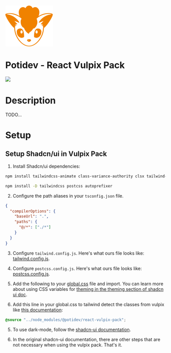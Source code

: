 ![](.github/assets/svg/logo.svg)

# Potidev - React Vulpix Pack

[![](https://img.shields.io/badge/Beta-0.4.58-purple)](https://www.npmjs.com/package/@potidev/react-vulpix-pack)

# Description

TODO...

# Setup

## Setup Shadcn/ui in Vulpix Pack

1. Install Shadcn/ui dependencies:

```bash
npm install tailwindcss-animate class-variance-authority clsx tailwind-merge lucide-react 
```

```bash
npm install -D tailwindcss postcss autoprefixer
```

2. Configure the path aliases in your `tsconfig.json` file.

```json
{
  "compilerOptions": {
    "baseUrl": ".",
    "paths": {
      "@/*": ["./*"]
    }
  }
}
```

3. Configure `tailwind.config.js`. Here's what ours file looks like: [tailwind.config.js](tailwind.config.js).

3. Configure `postcss.config.js`. Here's what ours file looks like: [postcss.config.js](postcss.config.js).

4. Add the following to your [global.css](src/styles/css/global.css) file and import. You can learn more about using CSS variables for [theming in the theming section of shadcn ui doc](https://ui.shadcn.com/docs/theming).

5. Add this line in your global.css to tailwind detect the classes from vulpix like [this documentation](https://tailwindcss.com/docs/detecting-classes-in-source-files#explicitly-registering-sources):

```css
@source "../node_modules/@potidev/react-vulpix-pack";
```

5. To use dark-mode, follow the [shadcn-ui documentation](https://ui.shadcn.com/docs/dark-mode).

6. In the original shadcn-ui documentation, there are other steps that are not necessary when using the vulpix pack. That's it.
